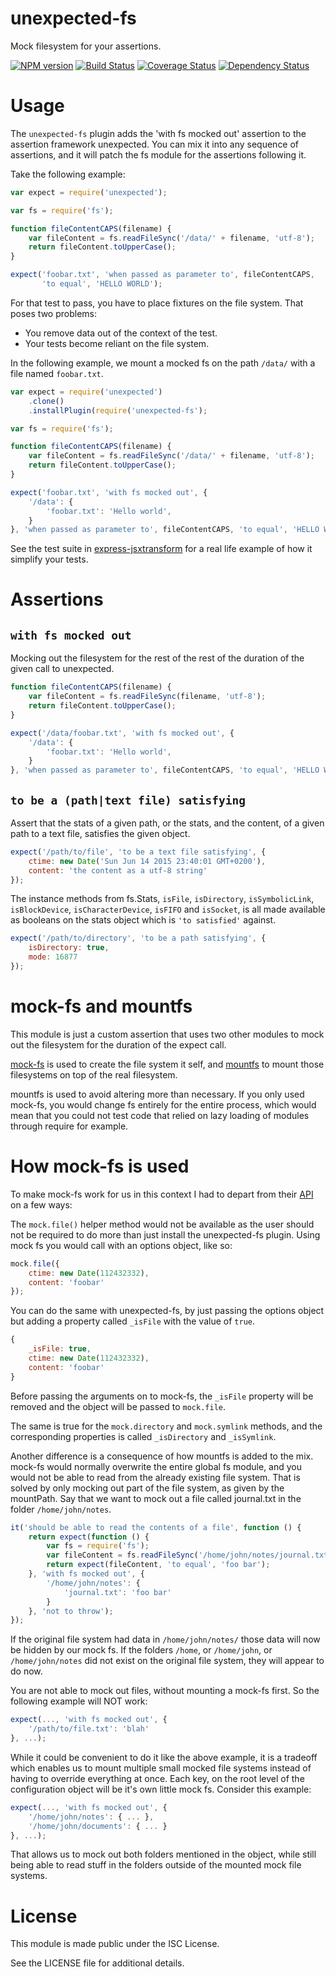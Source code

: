 # unexpected-fs

Mock filesystem for your assertions.

[![NPM version](https://badge.fury.io/js/unexpected-fs.svg)](https://www.npmjs.com/package/unexpected-fs)
[![Build Status](https://travis-ci.org/unexpectedjs/unexpected-fs.svg?branch=master)](https://travis-ci.org/unexpectedjs/unexpected-fs)
[![Coverage Status](https://coveralls.io/repos/unexpectedjs/unexpected-fs/badge.svg?branch=master)](https://coveralls.io/r/unexpectedjs/unexpected-fs?branch=master)
[![Dependency Status](https://david-dm.org/unexpectedjs/unexpected-fs.svg)](https://david-dm.org/unexpectedjs/unexpected-fs)

# Usage

The `unexpected-fs` plugin adds the 'with fs mocked out' assertion to
the assertion framework unexpected. You can mix it into any sequence
of assertions, and it will patch the fs module for the assertions
following it.

Take the following example:

```js
var expect = require('unexpected');

var fs = require('fs');

function fileContentCAPS(filename) {
    var fileContent = fs.readFileSync('/data/' + filename, 'utf-8');
    return fileContent.toUpperCase();
}

expect('foobar.txt', 'when passed as parameter to', fileContentCAPS,
       'to equal', 'HELLO WORLD');
```

For that test to pass, you have to place fixtures on the file
system. That poses two problems:

- You remove data out of the context of the test.
- Your tests become reliant on the file system.

In the following example, we mount a mocked fs on the path `/data/`
with a file named `foobar.txt`.


```js
var expect = require('unexpected')
    .clone()
    .installPlugin(require('unexpected-fs');

var fs = require('fs');

function fileContentCAPS(filename) {
    var fileContent = fs.readFileSync('/data/' + filename, 'utf-8');
    return fileContent.toUpperCase();
}

expect('foobar.txt', 'with fs mocked out', {
    '/data': {
        'foobar.txt': 'Hello world',
    }
}, 'when passed as parameter to', fileContentCAPS, 'to equal', 'HELLO WORLD');
```

See the test suite in
[express-jsxtransform](https://github.com/gustavnikolaj/express-jsxtransform/blob/master/test/jsxtransform.js)
for a real life example of how it simplify your tests.

# Assertions

## `with fs mocked out`

Mocking out the filesystem for the rest of the rest of the duration of
the given call to unexpected.

```js
function fileContentCAPS(filename) {
    var fileContent = fs.readFileSync(filename, 'utf-8');
    return fileContent.toUpperCase();
}

expect('/data/foobar.txt', 'with fs mocked out', {
    '/data': {
        'foobar.txt': 'Hello world',
    }
}, 'when passed as parameter to', fileContentCAPS, 'to equal', 'HELLO WORLD');
```

## `to be a (path|text file) satisfying`

Assert that the stats of a given path, or the stats, and the content,
of a given path to a text file, satisfies the given object.

```js
expect('/path/to/file', 'to be a text file satisfying', {
    ctime: new Date('Sun Jun 14 2015 23:40:01 GMT+0200'),
    content: 'the content as a utf-8 string'
});
```

The instance methods from fs.Stats, `isFile`, `isDirectory`,
`isSymbolicLink`, `isBlockDevice`, `isCharacterDevice`, `isFIFO` and
`isSocket`, is all made available as booleans on the stats object
which is `'to satisfied'` against.

```js
expect('/path/to/directory', 'to be a path satisfying', {
    isDirectory: true,
    mode: 16877
});
```

# mock-fs and mountfs

This module is just a custom assertion that uses two other modules
to mock out the filesystem for the duration of the expect call.

[mock-fs](https://github.com/tschaub/mock-fs) is used to create the
file system it self, and
[mountfs](https://github.com/papandreou/node-mountfs) to mount those
filesystems on top of the real filesystem.

mountfs is used to avoid altering more than necessary. If you only used
mock-fs, you would change fs entirely for the entire process, which would
mean that you could not test code that relied on lazy loading of modules
through require for example.

# How mock-fs is used

To make mock-fs work for us in this context I had to depart from their
[API](https://github.com/tschaub/mock-fs/blob/master/readme.md) on a
few ways:

The `mock.file()` helper method would not be available as the user should
not be required to do more than just install the unexpected-fs plugin.
Using mock fs you would call with an options object, like so:

```js
mock.file({
    ctime: new Date(112432332),
    content: 'foobar'
});
```

You can do the same with unexpected-fs, by just passing the options object
but adding a property called `_isFile` with the value of `true`.

```js
{
    _isFile: true,
    ctime: new Date(112432332),
    content: 'foobar'
}
```

Before passing the arguments on to mock-fs, the `_isFile` property will
be removed and the object will be passed to `mock.file`.

The same is true for the `mock.directory` and `mock.symlink` methods,
and the corresponding properties is called `_isDirectory` and
`_isSymlink`.

Another difference is a consequence of how mountfs is added to the mix.
mock-fs would normally overwrite the entire global fs module, and you
would not be able to read from the already existing file system.
That is solved by only mocking out part of the file system, as given
by the mountPath. Say that we want to mock out a file called journal.txt
in the folder `/home/john/notes`.

```js
it('should be able to read the contents of a file', function () {
    return expect(function () {
        var fs = require('fs');
        var fileContent = fs.readFileSync('/home/john/notes/journal.txt', 'utf-8');
        return expect(fileContent, 'to equal', 'foo bar');
    }, 'with fs mocked out', {
        '/home/john/notes': {
            'journal.txt': 'foo bar'
        }
    }, 'not to throw');
});
```

If the original file system had data in `/home/john/notes/` those data
will now be hidden by our mock fs. If the folders `/home`, or `/home/john`,
or `/home/john/notes` did not exist on the original file system, they
will appear to do now.

You are not able to mock out files, without mounting a mock-fs first. So
the following example will NOT work:

```js
expect(..., 'with fs mocked out', {
    '/path/to/file.txt': 'blah'
}, ...);
```

While it could be convenient to do it like the above example, it is a
tradeoff which enables us to mount multiple small mocked file systems
instead of having to override everything at once. Each key, on the
root level of the configuration object will be it's own little mock fs.
Consider this example:

```js
expect(..., 'with fs mocked out', {
    '/home/john/notes': { ... },
    '/home/john/documents': { ... }
}, ...);
```

That allows us to mock out both folders mentioned in the object, while
still being able to read stuff in the folders outside of the mounted
mock file systems.

# License

This module is made public under the ISC License.

See the LICENSE file for additional details.
